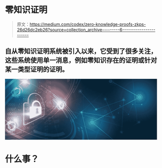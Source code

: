 # 零知识证明

> 原文：<https://medium.com/codex/zero-knowledge-proofs-zkps-26d26dc2eb26?source=collection_archive---------6----------------------->

## 自从零知识证明系统被引入以来，它受到了很多关注，这些系统使用单一消息，例如零知识存在的证明或针对某一类型证明的证明。

![](img/a56b4c68dcc6dd8a38d0387e0049c9f6.png)

# **什么事？**